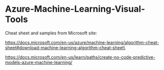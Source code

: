 # Azure-Machine-Learning-Visual-Tools


Cheat sheet and samples from Microsoft site:

https://docs.microsoft.com/en-us/azure/machine-learning/algorithm-cheat-sheet#download-machine-learning-algorithm-cheat-sheet\

https://docs.microsoft.com/en-us/learn/paths/create-no-code-predictive-models-azure-machine-learning/
